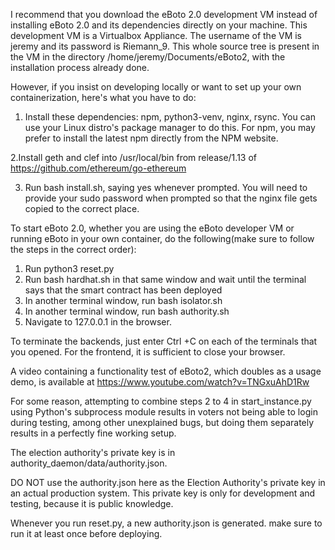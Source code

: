 I recommend that you download the eBoto 2.0 development VM instead of installing eBoto 2.0 and its dependencies directly on your machine. This development VM is a Virtualbox Appliance. The username of the VM is jeremy and its password is Riemann_9. This whole source tree is present in the VM in the directory /home/jeremy/Documents/eBoto2, with the installation process already done.  

However, if you insist on developing locally or want to set up your own containerization, here's what you have to do:  
1. Install these dependencies: npm, python3-venv, nginx, rsync. You can use your Linux distro's package manager to do this. For npm, you may prefer to install the latest npm directly from the NPM website.

2.Install geth and clef into /usr/local/bin from release/1.13 of https://github.com/ethereum/go-ethereum

3. Run bash install.sh, saying yes whenever prompted. You will need to provide your sudo password when prompted so that the nginx file gets copied to the correct place.  


To start eBoto 2.0, whether you are using the eBoto developer VM or running eBoto in your own container, do the following(make sure to follow the steps in the correct order):
1. Run python3 reset.py
2. Run bash hardhat.sh in that same window and wait until the terminal says that the smart contract has been deployed
3. In another terminal window, run bash isolator.sh
4. In another terminal window, run bash authority.sh
5. Navigate to 127.0.0.1 in the browser.  

To terminate the backends, just enter Ctrl +C on each of the terminals that you opened.
For the frontend, it is sufficient to close your browser.

A video containing a functionality test of eBoto2, which doubles as a usage demo, is available at https://www.youtube.com/watch?v=TNGxuAhD1Rw

For some reason, attempting to combine steps 2 to 4 in start_instance.py using Python's subprocess module results in voters not being able to login during testing, among other unexplained bugs, but doing them separately results in a perfectly fine working setup.

The election authority's private key is in authority_daemon/data/authority.json.  

DO NOT use the authority.json here as the Election Authority's private key in an actual production system. This private key is only for development and testing, because it is public knowledge.  

Whenever you run reset.py, a new authority.json is generated. make sure to run it at least once before deploying.